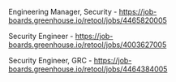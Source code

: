 Engineering Manager, Security  - https://job-boards.greenhouse.io/retool/jobs/4465820005

Security Engineer - https://job-boards.greenhouse.io/retool/jobs/4003627005

Security Engineer, GRC - https://job-boards.greenhouse.io/retool/jobs/4464384005

